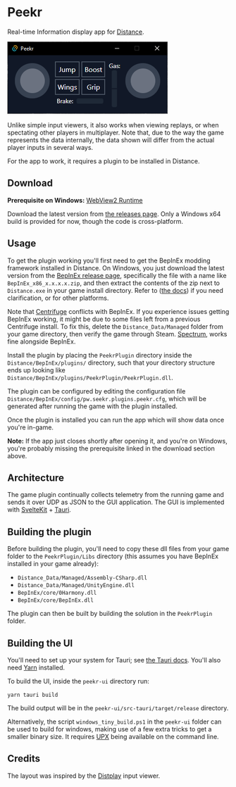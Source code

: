 # Peekr

Real-time Information display app for [Distance](http://survivethedistance.com/).

![screenshot](screenshot.png)

Unlike simple input viewers, it also works when viewing replays, or when spectating other players in multiplayer. Note that, due to the way the game represents the data internally, the data shown will differ from the actual player inputs in several ways.

For the app to work, it requires a plugin to be installed in Distance.

## Download

**Prerequisite on Windows:** [WebView2 Runtime](https://go.microsoft.com/fwlink/p/?LinkId=2124703)

Download the latest version from [the releases page](https://github.com/Seeker14491/Peekr/releases). Only a Windows x64 build is provided for now, though the code is cross-platform.

## Usage

To get the plugin working you'll first need to get the BepInEx modding framework installed in Distance. On Windows, you just download the latest version from the [BepInEx release page](https://github.com/BepInEx/BepInEx/releases), specifically the file with a name like `BepInEx_x86_x.x.x.x.zip`, and then extract the contents of the zip next to `Distance.exe` in your game install directory. Refer to ([the docs](https://docs.bepinex.dev/master/articles/user_guide/installation/index.html)) if you need clarification, or for other platforms.

Note that [Centrifuge](https://github.com/Ciastex/Centrifuge) conflicts with BepInEx. If you experience issues getting BepInEx working, it might be due to some files left from a previous Centrifuge install. To fix this, delete the `Distance_Data/Managed` folder from your game directory, then verify the game through Steam. [Spectrum](https://github.com/Ciastex/Spectrum), works fine alongside BepInEx.

Install the plugin by placing the `PeekrPlugin` directory inside the `Distance/BepInEx/plugins/` directory, such that your directory structure ends up looking like `Distance/BepInEx/plugins/PeekrPlugin/PeekrPlugin.dll`.

The plugin can be configured by editing the configuration file `Distance/BepInEx/config/pw.seekr.plugins.peekr.cfg`, which will be generated after running the game with the plugin installed.

Once the plugin is installed you can run the app which will show data once you're in-game.

**Note:** If the app just closes shortly after opening it, and you're on Windows, you're probably missing the prerequisite linked in the download section above.

## Architecture

The game plugin continually collects telemetry from the running game and sends it over UDP as JSON to the GUI application. The GUI is implemented with [SvelteKit](https://kit.svelte.dev/) + [Tauri](https://tauri.studio/).

## Building the plugin

Before building the plugin, you'll need to copy these dll files from your game folder to the `PeekrPlugin/Libs` directory (this assumes you have BepInEx installed in your game already):

- `Distance_Data/Managed/Assembly-CSharp.dll`
- `Distance_Data/Managed/UnityEngine.dll`
- `BepInEx/core/0Harmony.dll`
- `BepInEx/core/BepInEx.dll`

The plugin can then be built by building the solution in the `PeekrPlugin` folder.

## Building the UI

You'll need to set up your system for Tauri; see [the Tauri docs](https://tauri.studio/en/docs/getting-started/intro). You'll also need [Yarn](https://yarnpkg.com/) installed.

To build the UI, inside the `peekr-ui` directory run:

```
yarn tauri build
```

The build output will be in the `peekr-ui/src-tauri/target/release` directory.

Alternatively, the script `windows_tiny_build.ps1` in the `peekr-ui` folder can be used to build for windows, making use of a few extra tricks to get a smaller binary size. It requires [UPX](https://upx.github.io/) being available on the command line.

## Credits

The layout was inspired by the [Distplay](https://github.com/Californ1a/distplay) input viewer.
